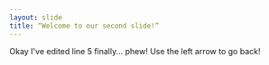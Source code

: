 ```yaml
---
layout: slide
title: “Welcome to our second slide!”
---
```

Okay I've edited line 5 finally... phew!
Use the left arrow to go back!
